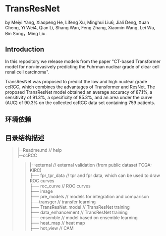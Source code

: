 # TransResNet

by Meiyi Yang, Xiaopeng He, Lifeng Xu, Minghui Liu6, Jiali Deng, Xuan Cheng, Yi Wei4, Qian Li, Shang Wan, Feng Zhang, Xiaomin Wang, Lei Wu, Bin Song，Ming Liu.

## Introduction
In this repository we release models from the paper "CT-based Transformer model for non-invasively predicting the Fuhrman nuclear grade of clear cell renal cell carcinoma".

TransResNet was proposed to predict the low and high nuclear grade ccRCC, which combines the advantages of Transformer and ResNet. The proposed TransResNet model obtained an average accuracy of 87.1%, a sensitivity of 91.3%, a specificity of 85.3%, and an area under the curve (AUC) of 90.3% on the collected ccRCC data set containing 759 patients.

## 环境依赖


## 目录结构描述
>|--Readme.md                // help  <br>
>|--ccRCC              <br>     
> > |--external             // external validation (from public dataset TCGA-KIRC)  <br>
> > ├── fpr_tpr_data             // tpr and fpr data, which can be used to draw ROC curves  <br>
> > ├── roc_curve            //  ROC curves  <br>
> > ├── image <br>
> > ├── pre_models // models for integration and comparison  <br>
> > ├──transger // transfer learning  <br>
> > ├── TransResNet_model // TransResNet training  <br>
> > ├── data_enhancement // TransResNet training  <br>
> > ├── ensemble // model based on ensemble learning  <br>
> > ├── heat_map // heat map  <br>
> > ├── hot_view // CAM <br>


